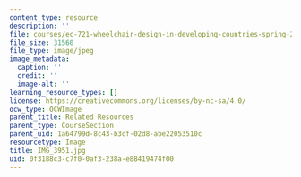 ```yaml
---
content_type: resource
description: ''
file: courses/ec-721-wheelchair-design-in-developing-countries-spring-2009/0f3188c3c7f00af3238ae88419474f00_IMG_3951.jpg
file_size: 31560
file_type: image/jpeg
image_metadata:
  caption: ''
  credit: ''
  image-alt: ''
learning_resource_types: []
license: https://creativecommons.org/licenses/by-nc-sa/4.0/
ocw_type: OCWImage
parent_title: Related Resources
parent_type: CourseSection
parent_uid: 1a64799d-8c43-b3cf-02d8-abe22053510c
resourcetype: Image
title: IMG_3951.jpg
uid: 0f3188c3-c7f0-0af3-238a-e88419474f00
---
```

